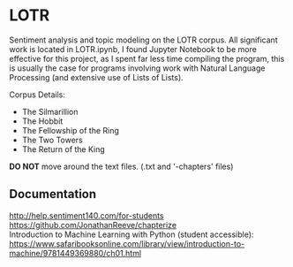 # LOTR
Sentiment analysis and topic modeling on the LOTR corpus.
All significant work is located in LOTR.ipynb, I found Jupyter Notebook to be more effective for this project, as I spent far less time compiling the program, this is usually the case for programs involving work with Natural Language Processing (and extensive use of Lists of Lists).

Corpus Details:
  - The Silmarillion
  - The Hobbit
  - The Fellowship of the Ring
  - The Two Towers
  - The Return of the King
  
**DO NOT** move around the text files. (.txt and '-chapters' files)

## Documentation
http://help.sentiment140.com/for-students <br/>
https://github.com/JonathanReeve/chapterize <br/>
Introduction to Machine Learning with Python (student accessible):  https://www.safaribooksonline.com/library/view/introduction-to-machine/9781449369880/ch01.html
